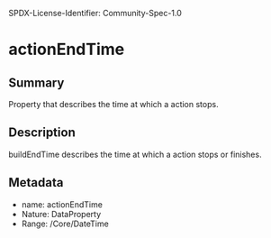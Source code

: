 SPDX-License-Identifier: Community-Spec-1.0

# actionEndTime

## Summary
Property that describes the time at which a action stops.

## Description
buildEndTime describes the time at which a action stops or finishes.


## Metadata
- name: actionEndTime
- Nature: DataProperty
- Range: /Core/DateTime
